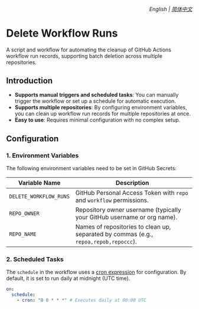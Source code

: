 <div align="right">
    <h6>
        <picture>
            <source type="image/svg+xml" media="(prefers-color-scheme: dark)" srcset="https://assets.aiwebextensions.com/images/icons/earth/white/icon32.svg">
            <img height=14 src="https://assets.aiwebextensions.com/images/icons/earth/black/icon32.svg">
        </picture>
        &nbsp;English |
        <a href="README_zh.md">简体中文</a>
    </h6>
</div>

# Delete Workflow Runs

A script and workflow for automating the cleanup of GitHub Actions workflow run records, supporting batch deletion across multiple repositories.

## Introduction

- **Supports manual triggers and scheduled tasks**: You can manually trigger the workflow or set up a schedule for automatic execution.
- **Supports multiple repositories**: By configuring environment variables, you can clean up workflow run records for multiple repositories at once.
- **Easy to use**: Requires minimal configuration with no complex setup.

## Configuration

### 1. Environment Variables

The following environment variables need to be set in GitHub Secrets:

| Variable Name          | Description                                                                           |
| ---------------------- | ------------------------------------------------------------------------------------- |
| `DELETE_WORKFLOW_RUNS` | GitHub Personal Access Token with `repo` and `workflow` permissions.                  |
| `REPO_OWNER`           | Repository owner username (typically your GitHub username or org name).               |
| `REPO_NAME`            | Names of repositories to clean up, separated by commas (e.g., `repoa,repob,repoccc`). |

### 2. Scheduled Tasks

The `schedule` in the workflow uses a [cron expression](https://crontab.guru) for configuration. By default, it is set to run daily at midnight (UTC time).

```yaml
on:
  schedule:
    - cron: "0 0 * * *" # Executes daily at 00:00 UTC
```
